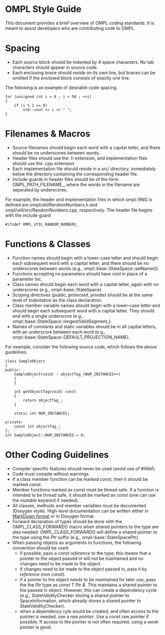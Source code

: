 # OMPL Style Guide

This document provides a brief overview of OMPL coding standards. It is meant to assist developers who are contributing code to OMPL.


# Spacing

- Each source block should be indented by 4 space characters. No tab characters should appear in source code.
- Each enclosing brace should reside on its own line, but braces can be omitted if the enclosed block consists of exactly one line.

The following is an example of desirable code spacing.

~~~{.cpp}
for (unsigned int i = 0 ; i < 50 ; ++i)
{
    if (i % 2 == 0)
        std::cout << i << " ";
}
~~~


# Filenames & Macros

- Source filenames should begin each word with a capital letter, and there should be no underscores between words.
- Header files should use the .h extension, and implementation files should use the .cpp extension.
- Each implementation file should reside in a src/ directory, immediately below the directory containing the corresponding header file.
- Include guards in header files should be of the form OMPL_PATH_FILENAME_, where the words in the filename are separated by underscores.

For example, the header and implementation files in which ompl::RNG is defined are ompl/util/RandomNumbers.h and ompl/util/src/RandomNumbers.cpp, respectively. The header file begins with the include guard

~~~{.cpp}
#ifndef OMPL_UTIL_RANDOM_NUMBERS_
~~~


# Functions & Classes

- Function names should begin with a lower-case letter and should begin each subsequent word with a capital letter, and there should be no underscores between words (e.g., ompl::base::StateSpace::setName()).
- Functions accepting no parameters should have void in place of a parameter list.
- Class names should begin each word with a capital letter, again with no underscores (e.g., ompl::base::StateSpace).
- Scoping directives (_public_, _protected_, _private_) should be at the same level of indentation as the class declaration.
- Class member variable names should begin with a lower-case letter and should begin each subsequent word with a capital letter. They should end with a single underscore (e.g., ompl::base::StateSpace::longestValidSegment_).
- Names of constants and static variables should be in all capital letters, with an underscore between each word (e.g., ompl::base::StateSpace::DEFAULT_PROJECTION_NAME).

For example, consider the following source code, which follows the above guidelines.

~~~{.cpp}
class SampleObject
{
public:
    SampleObject(void) : objectTag_(NUM_INSTANCES++)
    {
    }

    int getObjectTag(void) const
    {
        return objectTag_;
    }

    static int NUM_INSTANCES;

private:
    const int objectTag_;
};
int SampleObject::NUM_INSTANCES = 0;
~~~


# Other Coding Guidelines

- Compiler specific features should never be used (avoid use of \#ifdef).
- Code must compile without warnings.
- If a class member function can be marked _const_, then it should be marked _const_.
- Member functions marked as _const_ must be thread safe. If a function is intended to be thread safe, it should be marked as _const_ (one can use the _mutable_ keyword if needed).
- All classes, methods and member variables must be documented (Doxygen style). High-level documentation can be written either in [MarkDown format](http://www.stack.nl/~dimitri/doxygen/markdown.html) or in Doxygen format.
- Forward declaration of types should be done with the OMPL_CLASS_FORWARD() macro when shared pointers to the type are also needed: OMPL_CLASS_FORWARD() will define a shared pointer to the type using the _Ptr_ suffix (e.g., ompl::base::StateSpacePtr).
- When passing objects as arguments to functions, the following convention should be used:
   - if possible, pass a _const reference_ to the type; this means that a pointer to the object passed in will not be maintained and no changes need to be made to the object.
   - if changes need to be made to the object passed in, pass it by _reference_ (non const).
   - if a pointer to the object needs to be maintained for later use, pass the the _Ptr_ type as _const T Ptr &_. This maintains a shared pointer to the passed in object. However, this can create a dependency cycle (e.g., StateValidityChecker storing a shared pointer to SpaceInformation, which already stores a shared pointer to StateValidityChecker). 
   - when a dependency cyle would be created, and often access to the pointer is needed, use a _raw pointer_. Use a const raw pointer if possible. If access to the pointer is not often required, using a _weak pointer_ is good.
